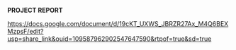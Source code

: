**PROJECT REPORT**


https://docs.google.com/document/d/19cKT_UXWS_JBRZR27Ax_M4Q6BEXMzpsF/edit?usp=share_link&ouid=109587962902547647590&rtpof=true&sd=true


